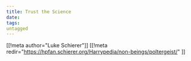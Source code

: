 ```yaml
---
title: Trust the Science
date: 
tags:
untagged
---
```

[[!meta author="Luke Schierer"]]
[[!meta redir="https://hpfan.schierer.org/Harrypedia/non-beings/poltergeist/" ]]
